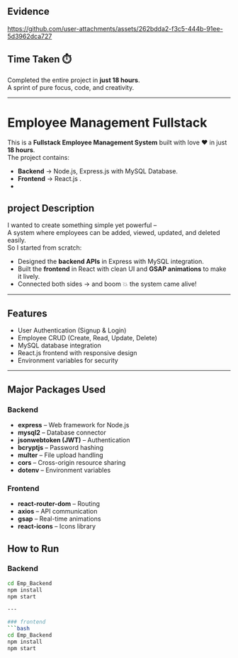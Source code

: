 ## Evidence


https://github.com/user-attachments/assets/262bdda2-f3c5-444b-91ee-5d3962dca727




## Time Taken ⏱️
Completed the entire project in **just 18 hours**.  
A sprint of pure focus, code, and creativity.  

---
# Employee Management Fullstack

This is a **Fullstack Employee Management System** built with love ❤️ in just **18 hours**.  
The project contains:

- **Backend** → Node.js, Express.js with MySQL Database.  
- **Frontend** → React.js .
- 
## project Description

I wanted to create something simple yet powerful –  
A system where employees can be added, viewed, updated, and deleted easily.  
So I started from scratch:

- Designed the **backend APIs** in Express with MySQL integration.  
- Built the **frontend** in React with clean UI and **GSAP animations** to make it lively.  
- Connected both sides → and boom 💥 the system came alive!  

---
## Features

- User Authentication (Signup & Login)
- Employee CRUD (Create, Read, Update, Delete)
- MySQL database integration
- React.js frontend with responsive design
- Environment variables for security

---

## Major Packages Used

### Backend
- **express** – Web framework for Node.js  
- **mysql2** – Database connector  
- **jsonwebtoken (JWT)** – Authentication  
- **bcryptjs** – Password hashing  
- **multer** – File upload handling  
- **cors** – Cross-origin resource sharing  
- **dotenv** – Environment variables  

### Frontend
- **react-router-dom** – Routing  
- **axios** – API communication  
- **gsap** – Real-time animations  
- **react-icons** – Icons library  

## How to Run

### Backend
```bash
cd Emp_Backend
npm install
npm start

---

### frontend
```bash
cd Emp_Backend
npm install
npm start
